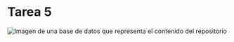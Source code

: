 # Tarea 5 

![Imagen de una base de datos que representa el contenido del repositorio](https://www.hn.cl/wp-content/uploads/2020/11/BDM-1.png)